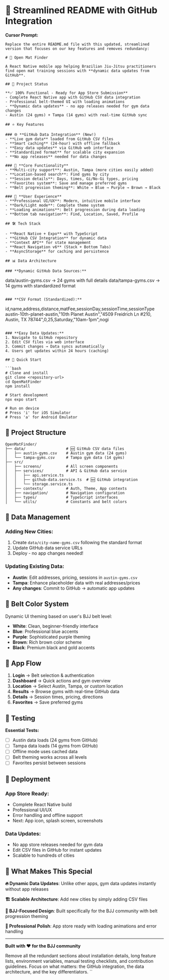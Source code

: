 # 📝 **Streamlined README with GitHub Integration**

**Cursor Prompt:**
```
Replace the entire README.md file with this updated, streamlined version that focuses on our key features and removes redundancy:

# 🥋 Open Mat Finder

A React Native mobile app helping Brazilian Jiu-Jitsu practitioners find open mat training sessions with **dynamic data updates from GitHub**.

## 🚀 Project Status

**✅ 100% Functional - Ready for App Store Submission**
- Complete React Native app with GitHub CSV data integration
- Professional belt-themed UI with loading animations
- **Dynamic data updates** - no app releases needed for gym data changes
- Austin (24 gyms) + Tampa (14 gyms) with real-time GitHub sync

## ⭐ Key Features

### 🌐 **GitHub Data Integration** (New!)
- **Live gym data** loaded from GitHub CSV files
- **Smart caching** (24-hour) with offline fallback
- **Easy data updates** via GitHub web interface
- **Standardized format** for scalable city expansion
- **No app releases** needed for data changes

### 🎯 **Core Functionality**
- **Multi-city support**: Austin, Tampa (more cities easily added)
- **Location-based search**: Find gyms by city
- **Session details**: Days, times, Gi/No-Gi types, pricing
- **Favorites system**: Save and manage preferred gyms
- **Belt progression theming**: White → Blue → Purple → Brown → Black

### 📱 **User Experience**
- **Professional UI/UX**: Modern, intuitive mobile interface
- **Dark/Light mode**: Complete theme system
- **Loading animations**: Belt progression during data loading
- **Bottom tab navigation**: Find, Location, Saved, Profile

## 🛠 Tech Stack

- **React Native + Expo** with TypeScript
- **GitHub CSV Integration** for dynamic data
- **Context API** for state management
- **React Navigation v6** (Stack + Bottom Tabs)
- **AsyncStorage** for caching and persistence

## 📊 Data Architecture

### **Dynamic GitHub Data Sources:**
```
data/austin-gyms.csv    → 24 gyms with full details
data/tampa-gyms.csv     → 14 gyms with standardized format
```

### **CSV Format (Standardized):**
```
id,name,address,distance,matFee,sessionDay,sessionTime,sessionType
austin-10th-planet-austin,"10th Planet Austin","4509 Freidrich Ln #210, Austin, TX 78744",0,25,Saturday,"10am-1pm",nogi
```

### **Easy Data Updates:**
1. Navigate to GitHub repository
2. Edit CSV files via web interface
3. Commit changes → Data syncs automatically
4. Users get updates within 24 hours (caching)

## 🚀 Quick Start

```bash
# Clone and install
git clone <repository-url>
cd OpenMatFinder
npm install

# Start development
npx expo start

# Run on device
# Press 'i' for iOS Simulator
# Press 'a' for Android Emulator
```

## 📁 Project Structure

```
OpenMatFinder/
├── data/                  # 🆕 GitHub CSV data files
│   ├── austin-gyms.csv    # Austin gym data (24 gyms)
│   └── tampa-gyms.csv     # Tampa gym data (14 gyms)
├── src/
│   ├── screens/           # All screen components
│   ├── services/          # API & GitHub data service
│   │   ├── api.service.ts
│   │   ├── github-data.service.ts  # 🆕 GitHub integration
│   │   └── storage.service.ts
│   ├── contexts/          # Auth, Theme, App contexts
│   ├── navigation/        # Navigation configuration
│   ├── types/             # TypeScript interfaces
│   └── utils/             # Constants and belt colors
```

## 🔄 Data Management

### **Adding New Cities:**
1. Create `data/city-name-gyms.csv` following the standard format
2. Update GitHub data service URLs
3. Deploy - no app changes needed!

### **Updating Existing Data:**
- **Austin**: Edit addresses, pricing, sessions in `austin-gyms.csv`
- **Tampa**: Enhance placeholder data with real addresses/prices
- **Any changes**: Commit to GitHub → automatic app updates

## 🎨 Belt Color System

Dynamic UI theming based on user's BJJ belt level:
- **White**: Clean, beginner-friendly interface
- **Blue**: Professional blue accents
- **Purple**: Sophisticated purple theming  
- **Brown**: Rich brown color scheme
- **Black**: Premium black and gold accents

## 📱 App Flow

1. **Login** → Belt selection & authentication
2. **Dashboard** → Quick actions and gym overview
3. **Location** → Select Austin, Tampa, or custom location
4. **Results** → Browse gyms with real-time GitHub data
5. **Details** → Session times, pricing, directions
6. **Favorites** → Save preferred gyms

## 🧪 Testing

**Essential Tests:**
- [ ] Austin data loads (24 gyms from GitHub)
- [ ] Tampa data loads (14 gyms from GitHub)  
- [ ] Offline mode uses cached data
- [ ] Belt theming works across all levels
- [ ] Favorites persist between sessions

## 🚀 Deployment

### **App Store Ready:**
- Complete React Native build
- Professional UI/UX
- Error handling and offline support
- Next: App icon, splash screen, screenshots

### **Data Updates:**
- No app store releases needed for gym data
- Edit CSV files in GitHub for instant updates
- Scalable to hundreds of cities

## 🎯 What Makes This Special

**🔥 Dynamic Data Updates**: Unlike other apps, gym data updates instantly without app releases

**🏗️ Scalable Architecture**: Add new cities by simply adding CSV files

**🎨 BJJ-Focused Design**: Built specifically for the BJJ community with belt progression theming

**📱 Professional Polish**: App store ready with loading animations and error handling

---

**Built with ❤️ for the BJJ community**

Remove all the redundant sections about installation details, long feature lists, environment variables, manual testing checklists, and contribution guidelines. Focus on what matters: the GitHub integration, the data architecture, and the key differentiators.
``